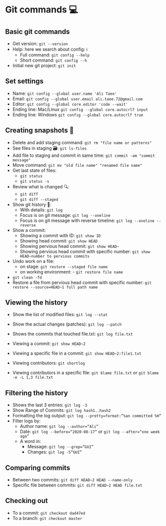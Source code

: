 # Git commands 💻

## Basic git commands

- Get version: `git --version`
- Help: here we search about config: ℹ️
  - Full command: `git config --help`
  - Short command: `git config --h`
- Initial new git project: `git init`

## Set settings

- Name: `git config --global user.name 'Ali Taee'`
- Email: `git config --global user.email ali.taee.72@gmail.com`
- Editor: `git config --global core.editor 'code --wait'`
- Ending line: Mac/Linux `git config --global core.autocrlf input`
- Ending line: Windows `git config --global core.autocrlf true`

## Creating snapshots 📸

- Delete and add staging command: `git rm "file name or patterns"`
- See files in staging 🗃️: `git ls-files`
- Add file to staging and commit in same time: `git commit -am "commit message"`
- Move command: `git mv "old file name" "renamed file name"`
- Get last state of files:
  - `git status`
  - `git status -s`
- Review what is changed 🔍:
  - `git diff`
  - `git diff --staged`
- Show git history 📜:
  - With details: `git log`
  - Focus is on git message: `git log --oneline`
  - Focus is on git message with reverse timeline: `git log --oneline --reverse`
- Show a commit:
  - Showing a commit with ID: `git show ID`
  - Showing head commit: `git show HEAD`
  - Showing pervious head commit: `git show HEAD~`
  - Showing pervious head commit with specific number: `git show HEAD~number to pervious commits`
- Undo work on a file:
  - on stage: `git restore --staged file name`
  - on working environment: - `git restore file name`
- `git clean -fd`
- Restore a file from pervious head commit with specific number: `git restore --source=HEAD~1 full path name`

## Viewing the history

- Show the list of modified files: `git log --stat`
- Show the actual changes (patches): `git log --patch`
- Shows the commits that touched file.txt: `git log file.txt`

- Viewing a commit: `git show HEAD~2`
- Viewing a specific file in a commit: `git show HEAD~2:file1.txt`

- Viewing contributors: `git shortlog`
- Viewing contributors in a specific file: `git blame file.txt` or `git blame -e -L 1,3 file.txt`

## Filtering the history

- Shows the last 3 entries: `git log -3`
- Show Range of Commits: `git log hash1..hash2`
- Formatting the log output: `git log --pretty=format:”%an committed %H”`
- Filter logs by:
  - Author name: `git log --author=“Ali”`
  - Date: `git log --before=“2020-08-17”` or `git log --after=“one week ago”`
  - A word in:
    - Message: `git log --grep=“GUI”`
    - Changes: `git log -S“GUI”`

## Comparing commits

- Between two commits: `git diff HEAD~2 HEAD --name-only`
- Specific file between commits: `git diff HEAD~2 HEAD file.txt`

## Checking out

- To a commit: `git checkout dad47ed`
- To a branch: `git checkout master`
